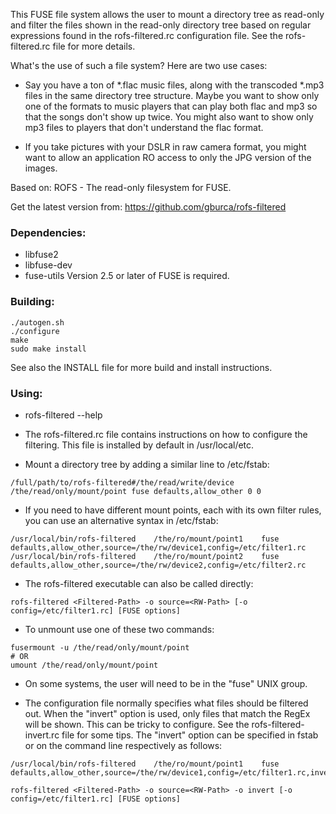 This FUSE file system allows the user to mount a directory tree as read-only
and filter the files shown in the read-only directory tree based on regular
expressions found in the rofs-filtered.rc configuration file. See the
rofs-filtered.rc file for more details.

What's the use of such a file system? Here are two use cases:

* Say you have a ton of \*.flac music files, along with the transcoded \*.mp3
files in the same directory tree structure. Maybe you want to show only one of
the formats to music players that can play both flac and mp3 so that the songs
don't show up twice. You might also want to show only mp3 files to players that
don't understand the flac format.

* If you take pictures with your DSLR in raw camera format, you might want to
allow an application RO access to only the JPG version of the images.

Based on:
ROFS - The read-only filesystem for FUSE.

Get the latest version from:
	https://github.com/gburca/rofs-filtered


### Dependencies:
* libfuse2
* libfuse-dev
* fuse-utils
	Version 2.5 or later of FUSE is required.


### Building:
```
./autogen.sh
./configure
make
sudo make install
```

See also the INSTALL file for more build and install instructions.


### Using:

* rofs-filtered --help

* The rofs-filtered.rc file contains instructions on how to configure the
filtering. This file is installed by default in /usr/local/etc.

* Mount a directory tree by adding a similar line to /etc/fstab: 
```
/full/path/to/rofs-filtered#/the/read/write/device /the/read/only/mount/point fuse defaults,allow_other 0 0
```

* If you need to have different mount points, each with its own filter rules, you can use an alternative syntax in /etc/fstab:
```
/usr/local/bin/rofs-filtered	/the/ro/mount/point1	fuse	defaults,allow_other,source=/the/rw/device1,config=/etc/filter1.rc
/usr/local/bin/rofs-filtered	/the/ro/mount/point2	fuse	defaults,allow_other,source=/the/rw/device2,config=/etc/filter2.rc
```

* The rofs-filtered executable can also be called directly:
```
rofs-filtered <Filtered-Path> -o source=<RW-Path> [-o config=/etc/filter1.rc] [FUSE options]
```

* To unmount use one of these two commands:
```
fusermount -u /the/read/only/mount/point 
# OR
umount /the/read/only/mount/point
```

* On some systems, the user will need to be in the "fuse" UNIX group.

* The configuration file normally specifies what files should be filtered out.
  When the "invert" option is used, only files that match the RegEx will be
  shown. This can be tricky to configure. See the rofs-filtered-invert.rc file
  for some tips. The "invert" option can be specified in fstab or on the
  command line respectively as follows:

```
/usr/local/bin/rofs-filtered	/the/ro/mount/point1	fuse	defaults,allow_other,source=/the/rw/device1,config=/etc/filter1.rc,invert
```

```
rofs-filtered <Filtered-Path> -o source=<RW-Path> -o invert [-o config=/etc/filter1.rc] [FUSE options]
```

